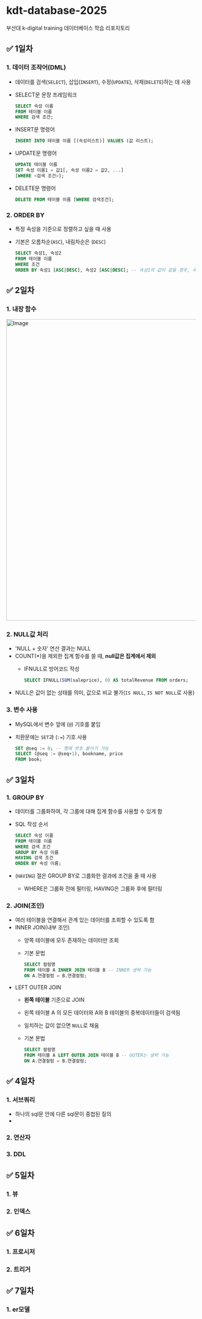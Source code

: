# kdt-database-2025
부산대 k-digital training 데이터베이스 학습 리포지토리

## :white_check_mark: 1일차
### 1. 데이터 조작어(DML)
- 데이터를 검색(`SELECT`), 삽입(`INSERT`), 수정(`UPDATE`), 삭제(`DELETE`)하는 데 사용
- SELECT문 문장 프레임워크
    
    ```sql
    SELECT 속성 이름
    FROM 테이블 이름
    WHERE 검색 조건;
    ```
- INSERT문 명령어

     ```sql
    INSERT INTO 테이블 이름 [(속성리스트)] VALUES (값 리스트);
    ```
- UPDATE문 명령어

     ```sql
    UPDATE 테이블 이름
    SET 속성 이름1 = 값1[, 속성 이름2 = 값2, ...]
    [WHERE <검색 조건>];
    ```
- DELETE문 명령어

    ```sql
    DELETE FROM 테이블 이름 [WHERE 검색조건];
    ```

### 2. ORDER BY
- 특정 속성을 기준으로 정렬하고 싶을 때 사용
- 기본은 오름차순(`ASC`), 내림차순은 (`DESC`)
    
    ```sql
    SELECT 속성1, 속성2
    FROM 테이블 이름
    WHERE 조건
    ORDER BY 속성1 [ASC|DESC], 속성2 [ASC|DESC]; -- 속성1의 값이 같을 경우, 속성2로 정렬
    ```

## :white_check_mark: 2일차
### 1. 내장 함수
<img width="1000" height="800" alt="Image" src="https://github.com/user-attachments/assets/f36c52fe-97b9-40fc-bb01-5a7f777840a7"/>

### 2. NULL값 처리
- 'NULL + 숫자' 연산 결과는 NULL
- COUNT(*)을 제외한 집계 함수를 쓸 때, **null값은 집계에서 제외**
    - IFNULL로 방어코드 작성

        ```sql
        SELECT IFNULL(SUM(saleprice), 0) AS totalRevenue FROM orders;
        ```
- NULL은 값이 없는 상태를 의미, 값으로 비교 불가(`IS NULL`, `IS NOT NULL`로 사용)

### 3. 변수 사용
- MySQL에서 변수 앞에 (`@`) 기호를 붙임
- 치환문에는 `SET`과 (`:=`) 기호 사용
    
    ```sql
    SET @seq := 0; -- 행에 번호 붙이기 가능
    SELECT (@seq := @seq+1), bookname, price
    FROM book;
    ```
## :white_check_mark: 3일차
### 1. GROUP BY
- 데이터를 그룹화하여, 각 그룹에 대해 집계 함수를 사용할 수 있게 함
- SQL 작성 순서

    ```sql
    SELECT 속성 이름
    FROM 테이블 이름
    WHERE 검색 조건
    GROUP BY 속성 이름
    HAVING 검색 조건
    ORDER BY 속성 이름;
    ```
- (`HAVING`) 절은 GROUP BY로 그룹화한 결과에 조건을 줄 때 사용
    - WHERE은 그룹화 전에 필터링, HAVING은 그룹화 후에 필터링

### 2. JOIN(조인)
- 여러 테이블을 연결해서 관계 있는 데이터를 조회할 수 있도록 함
- INNER JOIN(내부 조인)
    - 양쪽 테이블에 모두 존재하는 데이터만 조회
    - 기본 문법

        ```SQL
        SELECT 컬럼명
        FROM 테이블 A INNER JOIN 테이블 B -- INNER 생략 가능
        ON A.연결컬럼 = B.연결컬럼;
        ```
- LEFT OUTER JOIN
    - **왼쪽 테이블** 기준으로 JOIN
    - 왼쪽 테이블 A 의 모든 데이터와 A와 B 테이블의 중복데이터들이 검색됨
    - 일치하는 값이 없으면 `NULL`로 채움
    - 기본 문법

        ```SQL
        SELECT 컬럼명
        FROM 테이블 A LEFT OUTER JOIN 테이블 B -- OUTER는 생략 가능
        ON A.연결컬럼 = B.연결컬럼;
        ```
## :white_check_mark: 4일차
### 1. 서브쿼리
- 하나의 sql문 안에 다른 sql문이 중첩된 질의
- 
### 2. 연산자
### 3. DDL

## :white_check_mark: 5일차
### 1. 뷰
### 2. 인덱스


## :white_check_mark: 6일차
### 1. 프로시저
### 2. 트리거

## :white_check_mark: 7일차
### 1. er모델